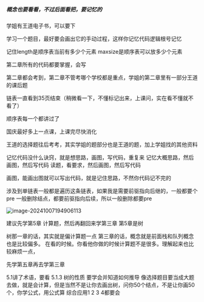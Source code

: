 ##### 概念也要看看，不过后面看把，要记忆的

学姐有王道电子书，可以要下

学习一个题目，最好要会画出它的手动过程，这样你记忆代码逻辑根号记忆

记住length是顺序表当前有多少个元素 
maxsize是顺序表可以放多少个元素

第二章所有的代码都要掌握，会写

第二章都会考到，第二章不管考哪个学校都是重点，学姐的第二章里有一部分王道的课后题

链表一直看到35页结束（稍微看一下，不懂标记出来，上课问，实在看不懂就不看了）

顺序表每一个都讲过了

国庆最好多上一点课，上课完尽快消化

王道的选择题往后考考，其实学姐的题部分也是王道的题，加上学姐找的其他资料

记忆代码没什么诀窍，就是想思路，画图，写代码，重复来
记忆大概思路，然后画图，然后写代码
读题，看要求，然后画图，然后写代码

画图，能画出图就可以写出代码，就是记住思路，不然你代码记不完的

涉及到单链表一般都是遍历这条链表，如果我是需要前驱指向后继的，一般都要个pre
一般删除结点，都要前驱指向后续，所以一般删除都要pre

![image-20241007194906113](/Users/yuebinghui/Documents/program/github/note/images/image-20241007194906113.png)

建议先学第5章 计算题，然后再翻回来学第三章
第5章是树 

树那一章的话，其实就是偏计算题一点
第三章的话，概念就是前面栈和队列概念也是比较偏多。
在看的时候。你看他你做的时候计算题不是很多。理解起来也比较麻烦一点，

先学第五章再去学第三章

5.1讲了术语，要看
5.1.3 树的性质 要学会并知道如何推导
像选择题目要当成大题去做，就是会计算，但是当然不是让你去画出树，问你50个结点，不是让你画50个，你学公式，用公式算
综合应用1 2 3 4都要会